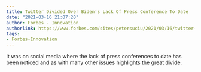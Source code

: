 ```yaml
---
title: Twitter Divided Over Biden’s Lack Of Press Conference To Date
date: "2021-03-16 21:07:20"
author: Forbes - Innovation
authorlink: https://www.forbes.com/sites/petersuciu/2021/03/16/twitter-divided-over-bidens-press-conference/
tags:
- Forbes-Innovation
---
```

It was on social media where the lack of press conferences to date has been noticed and as with many other issues highlights the great divide.